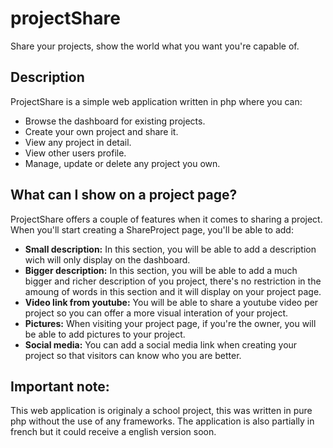 # projectShare
Share your projects, show the world what you want you're capable of.

## Description
ProjectShare is a simple web application written in php where you can:
* Browse the dashboard for existing projects.
* Create your own project and share it.
* View any project in detail.
* View other users profile.
* Manage, update or delete any project you own.

## What can I show on a project page?
ProjectShare offers a couple of features when it comes to sharing a project. When you'll start creating a ShareProject page, you'll be able to add:
* **Small description:** 
  In this section, you will be able to add a description wich will only display on the dashboard.
* **Bigger description:** 
  In this section, you will be able to add a much bigger and richer description of you project, there's no restriction in the amoung of words in this section and it will display on your project page.
* **Video link from youtube:** 
  You will be able to share a youtube video per project so you can offer a more visual interation of your project.
* **Pictures:**
  When visiting your project page, if you're the owner, you will be able to add pictures to your project.
* **Social media:**
  You can add a social media link when creating your project so that visitors can know who you are better.
  
## Important note:
This web application is originaly a school project, this was written in pure php without the use of any frameworks. The application is also partially in french but it could receive a english version soon.
